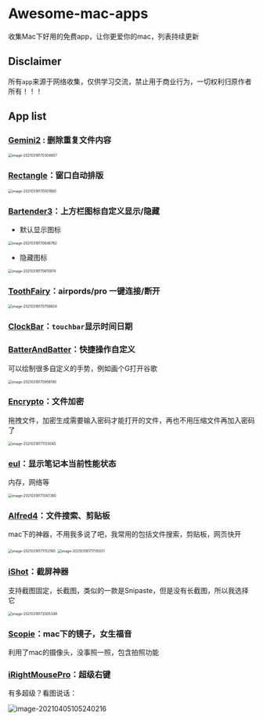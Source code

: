 # Awesome-mac-apps

收集Mac下好用的免费app，让你更爱你的mac，列表持续更新

## Disclaimer

所有`app`来源于网络收集，仅供学习交流，禁止用于商业行为，一切权利归原作者所有！！！

## App list

### [Gemini2](apps/Gemini2.app.zip) : 删除重复文件内容

<img src="https://gitee.com/gentlecp/ImgUrl/raw/master/20210318170304.png" alt="image-20210318170304657" style="zoom:50%;" />

### [Rectangle](apps/Rectangle.app.zip)：窗口自动排版

<img src="https://gitee.com/gentlecp/ImgUrl/raw/master/20210318170501.png" alt="image-20210318170501860" style="zoom:50%;" />

### [Bartender3](apps/Bartender3.app.zip)：上方栏图标自定义显示/隐藏

- 默认显示图标

<img src="https://gitee.com/gentlecp/ImgUrl/raw/master/20210318170646.png" alt="image-20210318170646762" style="zoom:50%;" />

- 隐藏图标

<img src="https://gitee.com/gentlecp/ImgUrl/raw/master/20210318170616.png" alt="image-20210318170615974" style="zoom:50%;" />

### [ToothFairy](apps/ToothFairy.app.zip)：airpords/pro 一键连接/断开

<img src="https://gitee.com/gentlecp/ImgUrl/raw/master/20210318170758.png" alt="image-20210318170758604" style="zoom:50%;" />

### [ClockBar](apps/ClockBar.app.zip)：`touchbar`显示时间日期

### [BatterAndBatter](apps/BatterAndBatter.app.zip)：快捷操作自定义

可以绘制很多自定义的手势，例如画个G打开谷歌

<img src="https://gitee.com/gentlecp/ImgUrl/raw/master/20210318170956.png" alt="image-20210318170956190" style="zoom:50%;" />

### [Encrypto](apps/Encrypto.app.zip)：文件加密

拖拽文件，加密生成需要输入密码才能打开的文件，再也不用压缩文件再加入密码了

<img src="https://gitee.com/gentlecp/ImgUrl/raw/master/20210318171133.png" alt="image-20210318171133040" style="zoom:50%;" />

### [eul](apps/eul.app.zip)：显示笔记本当前性能状态

内存，网络等

<img src="https://gitee.com/gentlecp/ImgUrl/raw/master/20210318171347.png" alt="image-20210318171347380" style="zoom:50%;" />

### [Alfred4](apps/Alfred4.app.zip)：文件搜索、剪贴板

mac下的神器，不用我多说了吧，我常用的包括文件搜索，剪贴板，网页快开

<img src="https://gitee.com/gentlecp/ImgUrl/raw/master/20210318171702.png" alt="image-20210318171702190" style="zoom:50%;" />

<img src="https://gitee.com/gentlecp/ImgUrl/raw/master/20210318171735.png" alt="image-20210318171735031" style="zoom:50%;" />

### [iShot](apps/iShot.app.zip)：截屏神器

支持截图固定，长截图，类似的一款是Snipaste，但是没有长截图，所以我选择它

<img src="https://gitee.com/gentlecp/ImgUrl/raw/master/20210318172005.png" alt="image-20210318172005348" style="zoom:50%;" />

### [Scopie](apps/Scopie.app.zip)：mac下的镜子，女生福音

利用了mac的摄像头，没事照一照，包含拍照功能

### [iRightMousePro](iRightMousePro.app.zip)：超级右键

有多超级？看图说话：

![image-20210405105240216](https://gitee.com/gentlecp/ImgUrl/raw/master/20210405105240.png)

